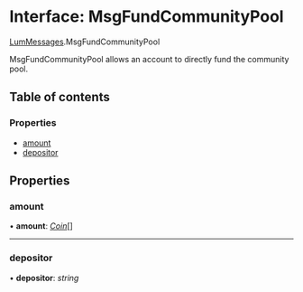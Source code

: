 # Interface: MsgFundCommunityPool

[LumMessages](../modules/lummessages.md).MsgFundCommunityPool

MsgFundCommunityPool allows an account to directly
fund the community pool.

## Table of contents

### Properties

- [amount](lummessages.msgfundcommunitypool.md#amount)
- [depositor](lummessages.msgfundcommunitypool.md#depositor)

## Properties

### amount

• **amount**: [*Coin*](lumtypes.coin.md)[]

___

### depositor

• **depositor**: *string*
